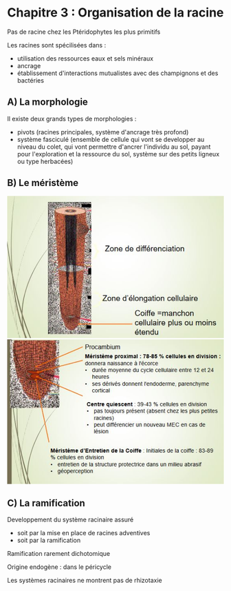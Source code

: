 # Chapitre 3 : Organisation de la racine

Pas de racine chez les Ptéridophytes les plus primitifs

Les racines sont spécilisées dans :

* utilisation des ressources eaux et sels minéraux 
* ancrage
* établissement d'interactions mutualistes avec des champignons et des bactéries

## A) La morphologie

Il existe deux grands types de morphologies  :

* pivots (racines principales, système d'ancrage très profond)
* système fasciculé (ensemble de cellule qui vont se developper au niveau du colet, qui vont permettre d'ancrer l'individu au sol, payant pour l'exploration et la ressource du sol, système sur des petits ligneux ou type herbacées)

## B) Le méristème 

![Le méristème](Images/meristeme2.JPG)
![Le méristème](Images/meristeme3.JPG)

## C) La ramification

Developpement du système racinaire assuré

* soit par la mise en place de racines adventives
* soit par la ramification

Ramification rarement dichotomique

Origine endogène : dans le péricycle

Les systèmes racinaires ne montrent pas de rhizotaxie

